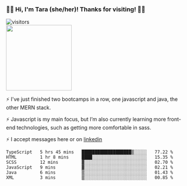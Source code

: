 ### 👋🏾 Hi, I'm Tara (she/her)! Thanks for visiting! 👋🏾
![visitors](https://visitor-badge.glitch.me/badge?page_id=qualmless)
<BR>
<img height="180em" src="https://github-readme-stats.vercel.app/api?username=qualmless&show_icons=true&hide_border=true&&count_private=true&include_all_commits=true" />

⚡️ I've just finished two bootcamps in a row, one javascript and java, the other MERN stack. 

⚡️ Javascript is my main focus, but I’m also currently learning more front-end technologies, such as getting more comfortable in sass. 

⚡️ I accept messages here or on <a href="https://www.linkedin.com/in/tarajdunmore/">linkedin</a>

<!--START_SECTION:waka-->

```text
TypeScript   5 hrs 45 mins   ███████████████████▒░░░░░   77.22 %
HTML         1 hr 8 mins     ████░░░░░░░░░░░░░░░░░░░░░   15.35 %
SCSS         12 mins         ▓░░░░░░░░░░░░░░░░░░░░░░░░   02.70 %
JavaScript   9 mins          ▓░░░░░░░░░░░░░░░░░░░░░░░░   02.21 %
Java         6 mins          ▒░░░░░░░░░░░░░░░░░░░░░░░░   01.43 %
XML          3 mins          ▒░░░░░░░░░░░░░░░░░░░░░░░░   00.85 %
```

<!--END_SECTION:waka-->

<!--
**qualmless/qualmless** is a ✨ _special_ ✨ repository because its `README.md` (this file) appears on your GitHub profile.

Here are some ideas to get you started:
- 🔭 I’m currently working on ...
- 👯 I’m looking to collaborate on ...
- 🤔 I’m looking for help with ...
- 💬 Ask me about ...
- 📫 How to reach me: ...
- ⚡ Fun fact: ...
-->
